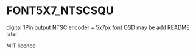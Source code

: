 # FONT5X7_NTSCSQU
digital 1Pin output NTSC encoder + 5x7px font OSD
may be add README later.

MIT licence
